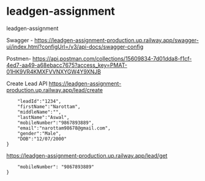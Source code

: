 # leadgen-assignment
leadgen-assignment


Swagger - https://leadgen-assignment-production.up.railway.app/swagger-ui/index.html?configUrl=/v3/api-docs/swagger-config


Postmen- https://api.postman.com/collections/15609834-7d01dda8-f1cf-4ed7-aa49-a68ebacc7675?access_key=PMAT-01HK9VR4KMXFVVNXYGW4Y9XNJB

Create Lead API
https://leadgen-assignment-production.up.railway.app/lead/create
```{
    "leadId":"1234",
    "firstName":"Narottam",
    "middleName":"",
    "lastName":"Aswal",
    "mobileNumber":"9867893889",
    "email":"narottam98678@gmail.com",
    "gender":"Male",
    "DOB":"12/07/2000"
}
```
https://leadgen-assignment-production.up.railway.app/lead/get

```{
    "mobileNumber": "9867893889"
}
```
